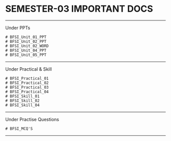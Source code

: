 # SEMESTER-03 IMPORTANT DOCS #
----------------------------
Under PPTs

    # BFSI_Unit_01_PPT
    # BFSI_Unit_02_PPT
    # BFSI_Unit_02_WORD
    # BFSI_Unit_04_PPT
    # BFSI_Unit_05_PPT
------------------------------
Under Practical & Skill 

    # BFSI_Practical_01
    # BFSI_Practical_02
    # BFSI_Practical_03
    # BFSI_Practical_04
    # BFSI_Skill_01
    # BFSI_Skill_02
    # BFSI_Skill_04
------------------------------
Under Practise Questions

    # BFSI_MCQ'S
------------------------------
